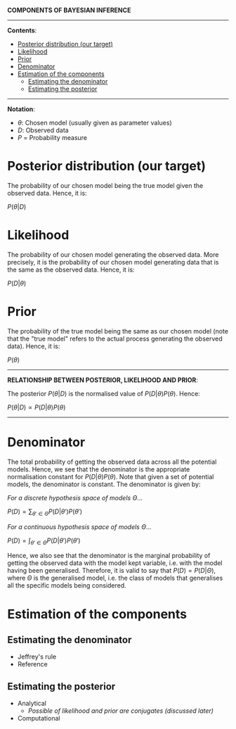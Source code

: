 **COMPONENTS OF BAYESIAN INFERENCE**

---

**Contents**:

- [Posterior distribution (our target)](#posterior-distribution-our-target)
- [Likelihood](#likelihood)
- [Prior](#prior)
- [Denominator](#denominator)
- [Estimation of the components](#estimation-of-the-components)
  - [Estimating the denominator](#estimating-the-denominator)
  - [Estimating the posterior](#estimating-the-posterior)

---

**Notation**:

- $\theta$: Chosen model (usually given as parameter values)
- $D$: Observed data
- $P$ = Probability measure

# Posterior distribution (our target)
The probability of our chosen model being the true model given the observed data. Hence, it is:

$P(\theta | D)$

# Likelihood
The probability of our chosen model generating the observed data. More precisely, it is the probability of our chosen model generating data that is the same as the observed data. Hence, it is:

$P(D | \theta)$

# Prior
The probability of the true model being the same as our chosen model (note that the "true model" refers to the actual process generating the observed data). Hence, it is:

$P(\theta)$

---

**RELATIONSHIP BETWEEN POSTERIOR, LIKELIHOOD AND PRIOR**:

The posterior $P(\theta | D)$ is the normalised value of $P(D | \theta) P(\theta)$. Hence:

$P(\theta | D) \propto P(D | \theta) P(\theta)$

---

# Denominator
The total probability of getting the observed data across all the potential models. Hence, we see that the denominator is the appropriate normalisation constant for $P(D | \theta) P(\theta)$. Note that given a set of potential models, the denominator is constant. The denominator is given by:

_For a discrete hypothesis space of models_ $\Theta$...

$\displaystyle P(D) = \sum_{\theta' \in \Theta} P(D | \theta') P(\theta')$

_For a continuous hypothesis space of models_ $\Theta$...

$\displaystyle P(D) = \int_{\theta' \in \Theta} P(D | \theta') P(\theta')$

Hence, we also see that the denominator is the marginal probability of getting the observed data with the model kept variable, i.e. with the model having been generalised. Therefore, it is valid to say that $P(D) = P(D | \Theta)$, where $\Theta$ is the generalised model, i.e. the class of models that generalises all the specific models being considered.

# Estimation of the components
## Estimating the denominator
- Jeffrey's rule
- Reference

## Estimating the posterior
- Analytical
    - _Possible of likelihood and prior are conjugates (discussed later)_
- Computational
